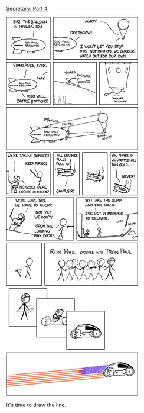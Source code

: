 [Secretary: Part 4](https://xkcd.com/497)

![Secretary: Part 4](./random_comic.png)

It's time to draw the line.

